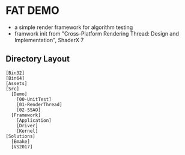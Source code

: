 # FAT DEMO

 * a simple render framework for algorithm testing
 * framwork init from "Cross-Platform Rendering Thread: Design and Implementation", ShaderX 7

## Directory Layout

```
[Bin32]
[Bin64]
[Assets]
[Src]
  [Demo]
    [00-UnitTest]
    [01-RenderThread]
    [02-SSAO]
  [Framework]
    [Application]
    [Driver]
    [Kernel]
[Solutions]
  [Emake]
  [VS2017]
```
